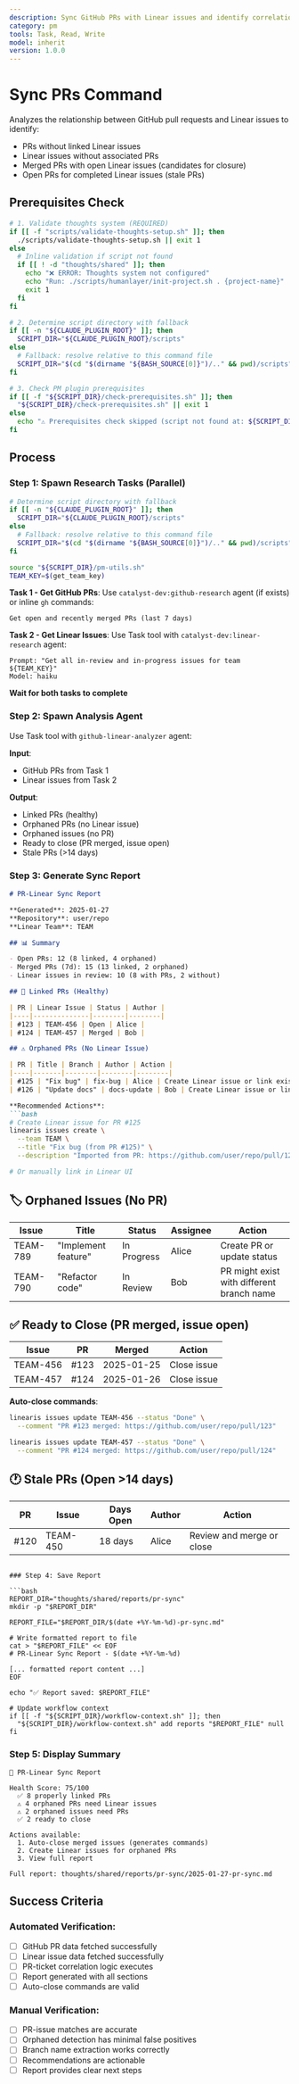 ```yaml
---
description: Sync GitHub PRs with Linear issues and identify correlation gaps
category: pm
tools: Task, Read, Write
model: inherit
version: 1.0.0
---
```


# Sync PRs Command

Analyzes the relationship between GitHub pull requests and Linear issues to identify:
- PRs without linked Linear issues
- Linear issues without associated PRs
- Merged PRs with open Linear issues (candidates for closure)
- Open PRs for completed Linear issues (stale PRs)

## Prerequisites Check

```bash
# 1. Validate thoughts system (REQUIRED)
if [[ -f "scripts/validate-thoughts-setup.sh" ]]; then
  ./scripts/validate-thoughts-setup.sh || exit 1
else
  # Inline validation if script not found
  if [[ ! -d "thoughts/shared" ]]; then
    echo "❌ ERROR: Thoughts system not configured"
    echo "Run: ./scripts/humanlayer/init-project.sh . {project-name}"
    exit 1
  fi
fi

# 2. Determine script directory with fallback
if [[ -n "${CLAUDE_PLUGIN_ROOT}" ]]; then
  SCRIPT_DIR="${CLAUDE_PLUGIN_ROOT}/scripts"
else
  # Fallback: resolve relative to this command file
  SCRIPT_DIR="$(cd "$(dirname "${BASH_SOURCE[0]}")/.." && pwd)/scripts"
fi

# 3. Check PM plugin prerequisites
if [[ -f "${SCRIPT_DIR}/check-prerequisites.sh" ]]; then
  "${SCRIPT_DIR}/check-prerequisites.sh" || exit 1
else
  echo "⚠️ Prerequisites check skipped (script not found at: ${SCRIPT_DIR})"
fi
```

## Process

### Step 1: Spawn Research Tasks (Parallel)

```bash
# Determine script directory with fallback
if [[ -n "${CLAUDE_PLUGIN_ROOT}" ]]; then
  SCRIPT_DIR="${CLAUDE_PLUGIN_ROOT}/scripts"
else
  # Fallback: resolve relative to this command file
  SCRIPT_DIR="$(cd "$(dirname "${BASH_SOURCE[0]}")/.." && pwd)/scripts"
fi

source "${SCRIPT_DIR}/pm-utils.sh"
TEAM_KEY=$(get_team_key)
```

**Task 1 - Get GitHub PRs**:
Use `catalyst-dev:github-research` agent (if exists) or inline `gh` commands:
```
Get open and recently merged PRs (last 7 days)
```

**Task 2 - Get Linear Issues**:
Use Task tool with `catalyst-dev:linear-research` agent:
```
Prompt: "Get all in-review and in-progress issues for team ${TEAM_KEY}"
Model: haiku
```

**Wait for both tasks to complete**

### Step 2: Spawn Analysis Agent

Use Task tool with `github-linear-analyzer` agent:

**Input**:
- GitHub PRs from Task 1
- Linear issues from Task 2

**Output**:
- Linked PRs (healthy)
- Orphaned PRs (no Linear issue)
- Orphaned issues (no PR)
- Ready to close (PR merged, issue open)
- Stale PRs (>14 days)

### Step 3: Generate Sync Report

```markdown
# PR-Linear Sync Report

**Generated**: 2025-01-27
**Repository**: user/repo
**Linear Team**: TEAM

## 📊 Summary

- Open PRs: 12 (8 linked, 4 orphaned)
- Merged PRs (7d): 15 (13 linked, 2 orphaned)
- Linear issues in review: 10 (8 with PRs, 2 without)

## 🔗 Linked PRs (Healthy)

| PR | Linear Issue | Status | Author |
|----|--------------|--------|--------|
| #123 | TEAM-456 | Open | Alice |
| #124 | TEAM-457 | Merged | Bob |

## ⚠️ Orphaned PRs (No Linear Issue)

| PR | Title | Branch | Author | Action |
|----|-------|--------|--------|--------|
| #125 | "Fix bug" | fix-bug | Alice | Create Linear issue or link existing |
| #126 | "Update docs" | docs-update | Bob | Create Linear issue or link existing |

**Recommended Actions**:
```bash
# Create Linear issue for PR #125
linearis issues create \
  --team TEAM \
  --title "Fix bug (from PR #125)" \
  --description "Imported from PR: https://github.com/user/repo/pull/125"

# Or manually link in Linear UI
```

## 🏷️ Orphaned Issues (No PR)

| Issue | Title | Status | Assignee | Action |
|-------|-------|--------|----------|--------|
| TEAM-789 | "Implement feature" | In Progress | Alice | Create PR or update status |
| TEAM-790 | "Refactor code" | In Review | Bob | PR might exist with different branch name |

## ✅ Ready to Close (PR merged, issue open)

| Issue | PR | Merged | Action |
|-------|----|--------|--------|
| TEAM-456 | #123 | 2025-01-25 | Close issue |
| TEAM-457 | #124 | 2025-01-26 | Close issue |

**Auto-close commands**:
```bash
linearis issues update TEAM-456 --status "Done" \
  --comment "PR #123 merged: https://github.com/user/repo/pull/123"

linearis issues update TEAM-457 --status "Done" \
  --comment "PR #124 merged: https://github.com/user/repo/pull/124"
```

## 🕐 Stale PRs (Open >14 days)

| PR | Issue | Days Open | Author | Action |
|----|-------|-----------|--------|--------|
| #120 | TEAM-450 | 18 days | Alice | Review and merge or close |
```

### Step 4: Save Report

```bash
REPORT_DIR="thoughts/shared/reports/pr-sync"
mkdir -p "$REPORT_DIR"

REPORT_FILE="$REPORT_DIR/$(date +%Y-%m-%d)-pr-sync.md"

# Write formatted report to file
cat > "$REPORT_FILE" << EOF
# PR-Linear Sync Report - $(date +%Y-%m-%d)

[... formatted report content ...]
EOF

echo "✅ Report saved: $REPORT_FILE"

# Update workflow context
if [[ -f "${SCRIPT_DIR}/workflow-context.sh" ]]; then
  "${SCRIPT_DIR}/workflow-context.sh" add reports "$REPORT_FILE" null
fi
```

### Step 5: Display Summary

```
🔗 PR-Linear Sync Report

Health Score: 75/100
  ✅ 8 properly linked PRs
  ⚠️ 4 orphaned PRs need Linear issues
  ⚠️ 2 orphaned issues need PRs
  ✅ 2 ready to close

Actions available:
  1. Auto-close merged issues (generates commands)
  2. Create Linear issues for orphaned PRs
  3. View full report

Full report: thoughts/shared/reports/pr-sync/2025-01-27-pr-sync.md
```

## Success Criteria

### Automated Verification:
- [ ] GitHub PR data fetched successfully
- [ ] Linear issue data fetched successfully
- [ ] PR-ticket correlation logic executes
- [ ] Report generated with all sections
- [ ] Auto-close commands are valid

### Manual Verification:
- [ ] PR-issue matches are accurate
- [ ] Orphaned detection has minimal false positives
- [ ] Branch name extraction works correctly
- [ ] Recommendations are actionable
- [ ] Report provides clear next steps
